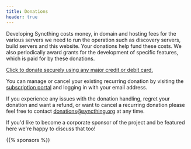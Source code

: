```yaml
---
title: Donations
header: true
---
```


Developing Syncthing costs money, in domain and hosting fees for the various
servers we need to run the operation such as discovery servers, build
servers and this website. Your donations help fund these costs. We also
periodically award grants for the development of specific features, which is
paid for by these donations.

[Click to donate securely using any major credit or debit card.](https://donate.stripe.com/eVadSl1excyx7xScMM)

You can manage or cancel your existing recurring donation by visiting the
[subscription portal](https://billing.stripe.com/p/login/9AQ6rx2cLbRhbhS5kk)
and logging in with your email address.

If you experience any issues with the donation handling, regret your
donation and want a refund, or want to cancel a recurring donation please
feel free to contact [donations@syncthing.org](mailto:donations@syncthing.org) at any time.

If you'd like to become a corporate sponsor of the project and be featured here
we're happy to discuss that too!

{{% sponsors %}}
